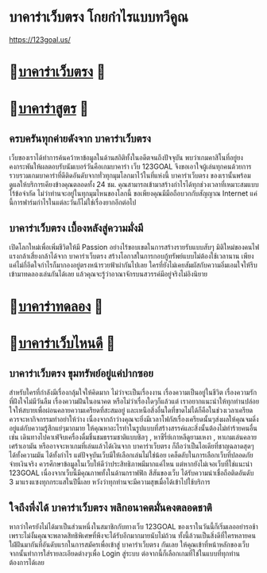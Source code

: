 # บาคาร่าเว็บตรง โกยกำไรแบบทวีคูณ
https://123goal.us/
# 💋[บาคาร่าเว็บตรง](https://123goal.us/) 💋
# 💋[บาคาร่าสูตร](https://123goal.us/) 💋

## ครบครันทุกค่ายดังจาก บาคาร่าเว็บตรง
เว็บของเราได้ทำการค้นคว้าหาข้อมูลในด้านสถิติทั้งในอดีตจนถึงปัจจุบัน พบว่าเกมคาสิโนที่อยู่ยงคงกระพันให้ผลตอบรับนัมเบอร์วันคือเกมบาคาร่า เว็บ 123GOAL จึงขอเอาใจผู้เล่นทุกคนด้วยการรวบรวมเกมบาคาร่าที่ดีติดอันดับจากทั่วทุกมุมโลกมาไว้ในที่แห่งนี้ บาคาร่าเว็บตรง ของเรานั้นพร้อมดูแลให้บริการเคียงข้างคุณตลอดทั้ง 24 ชม. คุณสามารถเข้ามาสร้างกำไรได้ทุกช่วงเวลาที่เหมาะสมแบบไร้ข้อจำกัด ไม่ว่าท่านจะอยู่ในทุกมุมไหนของโลกนี้ ขอเพียงคุณมีมือถือบวกกับสัญญาณ Internet แค่นี้การฟาร์มกำไรในแต่ละวันก็ไม่ใช่เรื่องยากอีกต่อไป
## บาคาร่าเว็บตรง เบื้องหลังสู่ความมั่งมี
เปิดโลกใหม่เพื่อเพิ่มชีวิตให้มี Passion อย่างไร้ขอบเขตในการสร้างรายรับแบบสับๆ มิติใหม่ของคนไฟแรงกล้าเสี่ยงกล้าได้จาก บาคาร่าเว็บตรง สร้างโอกาสในการกอบกู้ทรัพย์แบบไม่ต้องใช้เวลานาน เพียงแค่ไม่กี่อึดใจกำไรก็มากองอยู่ตรงหน้ารวยฟ้าผ่ากันไปเลย ใครที่ยังไม่เคยสัมผัสกับความอิ่มเอมใจให้รีบเข้ามาทดลองเล่นกันได้เลย แล้วคุณจะรู้ว่าอาณาจักรบนสวรรค์มีอยู่จริงไม่อิงนิยาย
# 💋[บาคาร่าทดลอง](https://123goal.us/) 💋
# 💋[บาคาร่าเว็บไหนดี](https://123goal.us/) 💋

## บาคาร่าเว็บตรง ขุมทรัพย์อยู่แค่ปากซอย
สำหรับใครที่กำลังมีเรื่องกลุ้มใจให้คิดมาก ไม่ว่าจะเป็นเรื่องงาน เรื่องความเป็นอยู่ในชีวิต เรื่องความรักที่ฝังใจไม่มีวันลืม เรื่องความฝันในอนาคต หรือไม่ว่าเรื่องใดๆก็แล้วแต่ เราอยากแนะนำให้ทุกท่านปล่อยใจให้สบายเพื่อผ่อนคลายความเครียดที่สะสมอยู่ และเหนือสิ่งอื่นใดที่ขาดไม่ได้ก็คือในช่วงเวลาเครียดควรจะหากิจกรรมทำอย่าให้ว่าง เนื่องจากถ้าว่างคุณจะยิ่งมีเวลาโฟกัสเรื่องเครียดนั้นๆส่งผลให้คุณจมดิ่งอยู่แต่กับความรู้สึกแย่ๆมากมาย ให้คุณหาอะไรทำในรูปแบบที่สร้างสรรค์และสิ่งนั้นต้องไม่ทำร้ายคนอื่น เช่น เดินทางไปคาเฟ่จิบเครื่องดื่มชื่นชมธรรมชาติแบบชิลๆ , หาซีรี่ย์เกาหลีดูยามเหงา , หาเกมเล่นคลายเศร้าเอามัน หรืออาจจะหาเกมที่เล่นแล้วได้เงินจาก บาคาร่าเว็บตรง ก็ถือว่าเป็นไอเดียที่ชาญฉลาดสุดๆ ได้ทั้งความมัน ได้ทั้งกำไร แต่ปัจจุบันเว็บมีให้เลือกเล่นไม่ใช่น้อย เคล็ดลับในการเลือกเว็บที่ปลอดภัยจ่ายเงินจริง ควรศึกษาข้อมูลในเว็บให้ดีว่าประสิทธิภาพมีมากแค่ไหน แต่หากยังไม่เจอเว็บที่ใช่แนะนำ 123GOAL เนื่องจากเว็บนี้มีคุณภาพทั้งในด้านกราฟฟิก สีสันของเว็บ ได้รับความน่าเชื่อถือติดอันดับ 3 มาแรงแซงทุกกระแสในปีนี้เลย หวังว่าทุกท่านจะมีความสุขเมื่อได้เข้าไปใช้บริการ
## ใจถึงพึ่งได้ บาคาร่าเว็บตรง พลิกอนาคตมั่นคงตลอดชาติ
หากว่าใครยังไม่ได้มาเป็นส่วนหนึ่งในสมาชิกกับทางเว็บ 123GOAL ของเราในวันนี้ก็เริ่มเลออย่ารอช้า เพราะไม่งั้นคุณจะพลาดสิทธิพิเศษที่พึงจะได้รับอีกมากมายนับไม่ถ้วน ทั้งนี้ล้วนเป็นสิ่งดีที่ใครหลายคนใฝ่ฝันมากันที่อันดับแรกในการสมัครเพื่อเข้าสู่ บาคาร่าเว็บตรง กันเลย ให้คุณเข้าที่หน้าหลักของเว็บ จากนั้นทำการใส่รายละเอียดต่างๆเพื่อ Login สู่ระบบ ต่อจากนี้ก็เลือกเกมที่ใช่ในแบบที่ทุกท่านต้องการได้เลย
